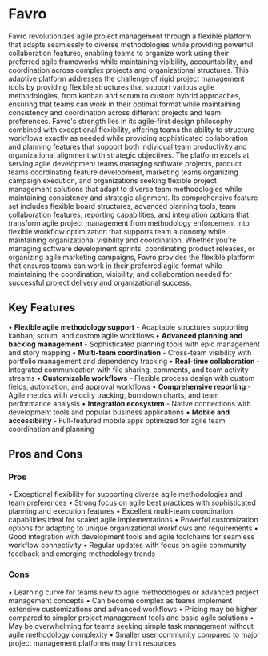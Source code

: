 # Favro

Favro revolutionizes agile project management through a flexible platform that adapts seamlessly to diverse methodologies while providing powerful collaboration features, enabling teams to organize work using their preferred agile frameworks while maintaining visibility, accountability, and coordination across complex projects and organizational structures. This adaptive platform addresses the challenge of rigid project management tools by providing flexible structures that support various agile methodologies, from kanban and scrum to custom hybrid approaches, ensuring that teams can work in their optimal format while maintaining consistency and coordination across different projects and team preferences. Favro's strength lies in its agile-first design philosophy combined with exceptional flexibility, offering teams the ability to structure workflows exactly as needed while providing sophisticated collaboration and planning features that support both individual team productivity and organizational alignment with strategic objectives. The platform excels at serving agile development teams managing software projects, product teams coordinating feature development, marketing teams organizing campaign execution, and organizations seeking flexible project management solutions that adapt to diverse team methodologies while maintaining consistency and strategic alignment. Its comprehensive feature set includes flexible board structures, advanced planning tools, team collaboration features, reporting capabilities, and integration options that transform agile project management from methodology enforcement into flexible workflow optimization that supports team autonomy while maintaining organizational visibility and coordination. Whether you're managing software development sprints, coordinating product releases, or organizing agile marketing campaigns, Favro provides the flexible platform that ensures teams can work in their preferred agile format while maintaining the coordination, visibility, and collaboration needed for successful project delivery and organizational success.

## Key Features

• **Flexible agile methodology support** - Adaptable structures supporting kanban, scrum, and custom agile workflows
• **Advanced planning and backlog management** - Sophisticated planning tools with epic management and story mapping
• **Multi-team coordination** - Cross-team visibility with portfolio management and dependency tracking
• **Real-time collaboration** - Integrated communication with file sharing, comments, and team activity streams
• **Customizable workflows** - Flexible process design with custom fields, automation, and approval workflows
• **Comprehensive reporting** - Agile metrics with velocity tracking, burndown charts, and team performance analysis
• **Integration ecosystem** - Native connections with development tools and popular business applications
• **Mobile and accessibility** - Full-featured mobile apps optimized for agile team coordination and planning

## Pros and Cons

### Pros
• Exceptional flexibility for supporting diverse agile methodologies and team preferences
• Strong focus on agile best practices with sophisticated planning and execution features
• Excellent multi-team coordination capabilities ideal for scaled agile implementations
• Powerful customization options for adapting to unique organizational workflows and requirements
• Good integration with development tools and agile toolchains for seamless workflow connectivity
• Regular updates with focus on agile community feedback and emerging methodology trends

### Cons
• Learning curve for teams new to agile methodologies or advanced project management concepts
• Can become complex as teams implement extensive customizations and advanced workflows
• Pricing may be higher compared to simpler project management tools and basic agile solutions
• May be overwhelming for teams seeking simple task management without agile methodology complexity
• Smaller user community compared to major project management platforms may limit resources
